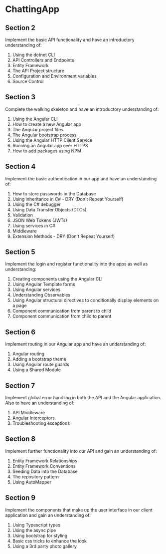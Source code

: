 # ChattingApp

## Section 2

Implement the basic API functionality and have an introductory understanding of:

1. Using the dotnet CLI
2. API Controllers and Endpoints
3. Entity Framework
4. The API Project structure
5. Configuration and Environment variables
6. Source Control

## Section 3

Complete the walking skeleton and have an introductory understanding of:

1. Using the Angular CLI
2. How to create a new Angular app
3. The Angular project files
4. The Angular bootstrap process
5. Using the Angular HTTP Client Service
6. Running an Angular app over HTTPS
7. How to add packages using NPM

## Section 4

Implement the basic authentication in our app and have an understanding of:

1. How to store passwords in the Database
2. Using inheritance in C# - DRY (Don't Repeat Yourself)
3. Using the C# debugger
4. Using Data Transfer Objects (DTOs)
5. Validation
6. JSON Web Tokens (JWTs)
7. Using services in C#
8. Middleware
9. Extension Methods - DRY (Don't Repeat Yourself)

## Section 5

Implement the login and register functionality into the apps as well as understanding:

1. Creating components using the Angular CLI
2. Using Angular Template forms
3. Using Angular services
4. Understanding Observables
5. Using Angular structural directives to conditionally display elements on a page
6. Component communication from parent to child
7. Component communication from child to parent

## Section 6

Implement routing in our Angular app and have an understanding of:

1. Angular routing
2. Adding a bootstrap theme
3. Using Angular route guards
4. Using a Shared Module

## Section 7

Implement global error handling in both the API and the Angular application. Also to have an
understanding of:

1. API Middleware
2. Angular Interceptors
3. Troubleshooting exceptions

## Section 8

Implement further functionality into our API and gain an understanding of:

1. Entity Framework Relationships
2. Entity Framework Conventions
3. Seeding Data into the Database
4. The repository pattern
5. Using AutoMapper

## Section 9

Implement the components that make up the user interface in our client application
and gain an understanding of:

1. Using Typescript types
2. Using the async pipe
3. Using bootstrap for styling
4. Basic css tricks to enhance the look
5. Using a 3rd party photo gallery
